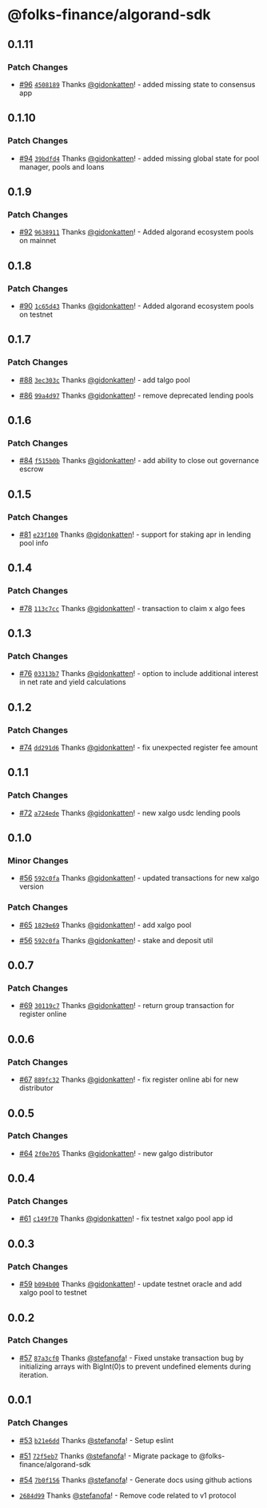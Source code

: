 # @folks-finance/algorand-sdk

## 0.1.11

### Patch Changes

- [#96](https://github.com/Folks-Finance/algorand-js-sdk/pull/96) [`4508189`](https://github.com/Folks-Finance/algorand-js-sdk/commit/4508189ad1fe9253d9d87b2cdbda8dff77f87ed2) Thanks [@gidonkatten](https://github.com/gidonkatten)! - added missing state to consensus app

## 0.1.10

### Patch Changes

- [#94](https://github.com/Folks-Finance/algorand-js-sdk/pull/94) [`39bdfd4`](https://github.com/Folks-Finance/algorand-js-sdk/commit/39bdfd46cd0c639b1fab5e2352b6b1baf46d14f8) Thanks [@gidonkatten](https://github.com/gidonkatten)! - added missing global state for pool manager, pools and loans

## 0.1.9

### Patch Changes

- [#92](https://github.com/Folks-Finance/algorand-js-sdk/pull/92) [`9638911`](https://github.com/Folks-Finance/algorand-js-sdk/commit/9638911e71c6a553893a430344c638047a661c50) Thanks [@gidonkatten](https://github.com/gidonkatten)! - Added algorand ecosystem pools on mainnet

## 0.1.8

### Patch Changes

- [#90](https://github.com/Folks-Finance/algorand-js-sdk/pull/90) [`1c65d43`](https://github.com/Folks-Finance/algorand-js-sdk/commit/1c65d43aa464b1373998a92c164cdfaca9e2269d) Thanks [@gidonkatten](https://github.com/gidonkatten)! - Added algorand ecosystem pools on testnet

## 0.1.7

### Patch Changes

- [#88](https://github.com/Folks-Finance/algorand-js-sdk/pull/88) [`3ec303c`](https://github.com/Folks-Finance/algorand-js-sdk/commit/3ec303cca35ce8a1d0de208c2c2cec76fac147f8) Thanks [@gidonkatten](https://github.com/gidonkatten)! - add talgo pool

- [#86](https://github.com/Folks-Finance/algorand-js-sdk/pull/86) [`99a4d97`](https://github.com/Folks-Finance/algorand-js-sdk/commit/99a4d975d838ddda3fcf6cf571423ecf94a95cca) Thanks [@gidonkatten](https://github.com/gidonkatten)! - remove deprecated lending pools

## 0.1.6

### Patch Changes

- [#84](https://github.com/Folks-Finance/algorand-js-sdk/pull/84) [`f515b0b`](https://github.com/Folks-Finance/algorand-js-sdk/commit/f515b0bac216e43020ac1e7e44eee7717f04ea23) Thanks [@gidonkatten](https://github.com/gidonkatten)! - add ability to close out governance escrow

## 0.1.5

### Patch Changes

- [#81](https://github.com/Folks-Finance/algorand-js-sdk/pull/81) [`e23f100`](https://github.com/Folks-Finance/algorand-js-sdk/commit/e23f100103f38d3fb78be44fd345fad92f90cf03) Thanks [@gidonkatten](https://github.com/gidonkatten)! - support for staking apr in lending pool info

## 0.1.4

### Patch Changes

- [#78](https://github.com/Folks-Finance/algorand-js-sdk/pull/78) [`113c7cc`](https://github.com/Folks-Finance/algorand-js-sdk/commit/113c7cc2b407cfa8bbd7484dea4897fc41e2472a) Thanks [@gidonkatten](https://github.com/gidonkatten)! - transaction to claim x algo fees

## 0.1.3

### Patch Changes

- [#76](https://github.com/Folks-Finance/algorand-js-sdk/pull/76) [`03313b7`](https://github.com/Folks-Finance/algorand-js-sdk/commit/03313b7237c32f366a7a1fd2a177d6ecdefab400) Thanks [@gidonkatten](https://github.com/gidonkatten)! - option to include additional interest in net rate and yield calculations

## 0.1.2

### Patch Changes

- [#74](https://github.com/Folks-Finance/algorand-js-sdk/pull/74) [`dd291d6`](https://github.com/Folks-Finance/algorand-js-sdk/commit/dd291d6754ac0ec2d8c37d041e4a0dc3e4a5b0e3) Thanks [@gidonkatten](https://github.com/gidonkatten)! - fix unexpected register fee amount

## 0.1.1

### Patch Changes

- [#72](https://github.com/Folks-Finance/algorand-js-sdk/pull/72) [`a724ede`](https://github.com/Folks-Finance/algorand-js-sdk/commit/a724edee55b4d9337ff7713b1b2a9dfc0b584543) Thanks [@gidonkatten](https://github.com/gidonkatten)! - new xalgo usdc lending pools

## 0.1.0

### Minor Changes

- [#56](https://github.com/Folks-Finance/algorand-js-sdk/pull/56) [`592c0fa`](https://github.com/Folks-Finance/algorand-js-sdk/commit/592c0faa187cdd4542c8a26bae0a3310207ca8e1) Thanks [@gidonkatten](https://github.com/gidonkatten)! - updated transactions for new xalgo version

### Patch Changes

- [#65](https://github.com/Folks-Finance/algorand-js-sdk/pull/65) [`1829e69`](https://github.com/Folks-Finance/algorand-js-sdk/commit/1829e696f76cf5ec3ae46ff884788435f7dddb36) Thanks [@gidonkatten](https://github.com/gidonkatten)! - add xalgo pool

- [#56](https://github.com/Folks-Finance/algorand-js-sdk/pull/56) [`592c0fa`](https://github.com/Folks-Finance/algorand-js-sdk/commit/592c0faa187cdd4542c8a26bae0a3310207ca8e1) Thanks [@gidonkatten](https://github.com/gidonkatten)! - stake and deposit util

## 0.0.7

### Patch Changes

- [#69](https://github.com/Folks-Finance/algorand-js-sdk/pull/69) [`30119c7`](https://github.com/Folks-Finance/algorand-js-sdk/commit/30119c7857855fcfcacb52e2afa36c8bc85af442) Thanks [@gidonkatten](https://github.com/gidonkatten)! - return group transaction for register online

## 0.0.6

### Patch Changes

- [#67](https://github.com/Folks-Finance/algorand-js-sdk/pull/67) [`889fc32`](https://github.com/Folks-Finance/algorand-js-sdk/commit/889fc3231d327ed851607c1afed355b5caea54ac) Thanks [@gidonkatten](https://github.com/gidonkatten)! - fix register online abi for new distributor

## 0.0.5

### Patch Changes

- [#64](https://github.com/Folks-Finance/algorand-js-sdk/pull/64) [`2f0e705`](https://github.com/Folks-Finance/algorand-js-sdk/commit/2f0e705f71e74eb1ba983d6059ae7e94459b464c) Thanks [@gidonkatten](https://github.com/gidonkatten)! - new galgo distributor

## 0.0.4

### Patch Changes

- [#61](https://github.com/Folks-Finance/algorand-js-sdk/pull/61) [`c149f70`](https://github.com/Folks-Finance/algorand-js-sdk/commit/c149f700b352631ac2c6ecf693a747189607afed) Thanks [@gidonkatten](https://github.com/gidonkatten)! - fix testnet xalgo pool app id

## 0.0.3

### Patch Changes

- [#59](https://github.com/Folks-Finance/algorand-js-sdk/pull/59) [`b094b00`](https://github.com/Folks-Finance/algorand-js-sdk/commit/b094b00dd429fd06aba4bd1055adc8b4e811005b) Thanks [@gidonkatten](https://github.com/gidonkatten)! - update testnet oracle and add xalgo pool to testnet

## 0.0.2

### Patch Changes

- [#57](https://github.com/Folks-Finance/algorand-js-sdk/pull/57) [`87a3cf0`](https://github.com/Folks-Finance/algorand-js-sdk/commit/87a3cf0baad5e96bb40ac374b2b2a2efd461e095) Thanks [@stefanofa](https://github.com/stefanofa)! - Fixed unstake transaction bug by initializing arrays with BigInt(0)s to prevent undefined elements during iteration.

## 0.0.1

### Patch Changes

- [#53](https://github.com/Folks-Finance/algorand-js-sdk/pull/53) [`b21e6dd`](https://github.com/Folks-Finance/algorand-js-sdk/commit/b21e6ddf0c2d6a8ab3a4e5779287a40369c5e792) Thanks [@stefanofa](https://github.com/stefanofa)! - Setup eslint

- [#51](https://github.com/Folks-Finance/algorand-js-sdk/pull/51) [`72f5eb7`](https://github.com/Folks-Finance/algorand-js-sdk/commit/72f5eb7407afb402c0ae71afcd89d34ddde1d024) Thanks [@stefanofa](https://github.com/stefanofa)! - Migrate package to @folks-finance/algorand-sdk

- [#54](https://github.com/Folks-Finance/algorand-js-sdk/pull/54) [`7b0f156`](https://github.com/Folks-Finance/algorand-js-sdk/commit/7b0f15666902b313af55b19df7f5215bd99cd059) Thanks [@stefanofa](https://github.com/stefanofa)! - Generate docs using github actions

- [`2684d99`](https://github.com/Folks-Finance/algorand-js-sdk/commit/2684d995bba22afc81f358f928b66f469cadc9fe) Thanks [@stefanofa](https://github.com/stefanofa)! - Remove code related to v1 protocol
